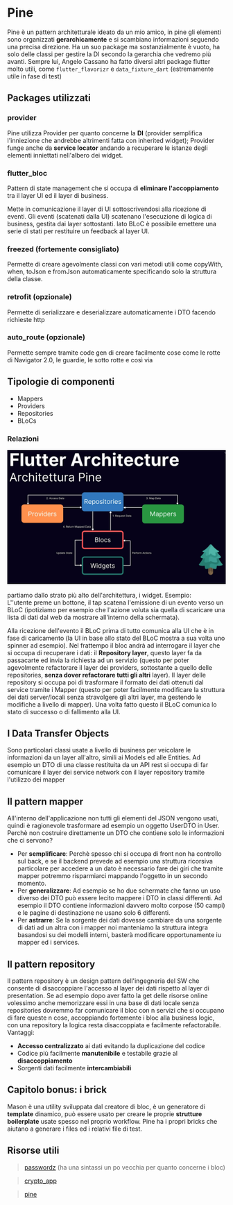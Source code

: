 # Pine

Pine è un pattern architetturale ideato da un mio amico, in pine gli elementi sono organizzati **gerarchicamente** e si scambiano informazioni seguendo una precisa direzione. Ha un suo package ma sostanzialmente è vuoto, ha solo delle classi per gestire la DI secondo la gerarchia che vedremo più avanti. Sempre lui, Angelo Cassano ha fatto diversi altri package flutter molto utili, come `flutter_flavorizr` e `data_fixture_dart` (estremamente utile in fase di test)

## Packages utilizzati

### provider

Pine utilizza Provider per quanto concerne la **DI** (provider semplifica l'inniezione che andrebbe altrimenti fatta con inherited widget); Provider funge anche da **service locator** andando a recuperare le istanze degli elementi inniettati nell'albero dei widget.

### flutter_bloc

Pattern di state management che si occupa di **eliminare l'accoppiamento** tra il layer UI ed il layer di business.

Mette in comunicazione il layer di UI sottoscrivendosi alla ricezione di eventi. Gli eventi (scatenati dalla UI) scatenano l'esecuzione di logica di business, gestita dai layer sottostanti. lato BLoC è possibile emettere una serie di stati per restituire un feedback al layer UI.

### freezed (fortemente consigliato)

Permette di creare agevolmente classi con vari metodi utili come copyWith, when, toJson e fromJson automaticamente specificando solo la struttura della classe.

### retrofit (opzionale)

Permette di serializzare e deserializzare automaticamente i DTO facendo richieste http

### auto_route (opzionale)

Permette sempre tramite code gen di creare facilmente cose come le rotte di Navigator 2.0, le guardie, le sotto rotte e così via

## Tipologie di componenti

- Mappers
- Providers
- Repositories
- BLoCs

### Relazioni

![Alt text](./pic-01.png "Flusso dei dati in pine")

partiamo dallo strato più alto dell'architettura, i widget.
Esempio:<br>
L''utente preme un bottone, il tap scatena l'emissione di un evento verso un BLoC (ipotiziamo per esempio che l'azione voluta sia quella di scaricare una lista di dati dal web da mostrare all'interno della schermata).

Alla ricezione dell'evento il BLoC prima di tutto comunica alla UI che è in fase di caricamento (la UI in base allo stato del BLoC mostra a sua volta uno spinner ad esempio). Nel frattempo il bloc andrà ad interrogare il layer che si occupa di recuperare i dati: il **Repository layer**, questo layer fa da passacarte ed invia la richiesta ad un servizio (questo per poter agevolmente refactorare il layer dei providers, sottostante a quello delle repositories, **senza dover refactorare tutti gli altri** layer). Il layer delle repository si occupa poi di trasformare il formato dei dati ottenuti dal service tramite i Mapper (questo per poter facilmente modificare la struttura dei dati server/locali senza stravolgere gli altri layer, ma gestendo le modifiche a livello di mapper). Una volta fatto questo il BLoC comunica lo stato di successo o di fallimento alla UI.

## I Data Transfer Objects

Sono particolari classi usate a livello di business per veicolare le informazioni da un layer all'altro, simili ai Models ed alle Entities. Ad esempio un DTO di una classe restituita da un API rest si occupa di far comunicare il layer dei service network con il layer repository tramite l'utilizzo dei mapper

## Il pattern mapper

All'interno dell'applicazione non tutti gli elementi del JSON vengono usati, quindi è ragionevole trasformare ad esempio un oggetto UserDTO in User.<br>
Perchè non costruire direttamente un DTO che contiene solo le informazioni che ci servono?

- Per **semplificare**: Perchè spesso chi si occupa di front non ha controllo sul back, e se il backend prevede ad esempio una struttura ricorsiva particolare per accedere a un dato è necessario fare dei giri che tramite mapper potremmo risparmiarci mappando l'oggetto in un secondo momento.
- Per **generalizzare**: Ad esempio se ho due schermate che fanno un uso diverso dei DTO può essere lecito mappere i DTO in classi differenti. Ad esempio il DTO contiene informazioni davvero molto corpose (50 campi) e le pagine di destinazione ne usano solo 6 differenti.
- Per **astrarre**: Se la sorgente dei dati dovesse cambiare da una sorgente di dati ad un altra con i mapper noi manteniamo la struttura integra basandosi su dei modelli interni, basterà modificare opportunamente iu mapper ed i services.

## Il pattern repository

Il pattern repository è un design pattern dell'ingegneria del SW che consente di disaccoppiare l'accesso al layer dei dati rispetto al layer di presentation. Se ad esempio dopo aver fatto la get delle risorse online volessimo anche memorizzare essi in una base di dati locale senza repositories dovremmo far comunicare il bloc con n servizi che si occupano di fare queste n cose, accoppiando fortemente i bloc alla business logic, con una repository la logica resta disaccoppiata e facilmente refactorabile.<br>
Vantaggi:

- **Accesso centralizzato** ai dati evitando la duplicazione del codice
- Codice più facilmente **manutenibile** e testabile grazie al **disaccoppiamento**
- Sorgenti dati facilmente **intercambiabili**

## Capitolo bonus: i brick
Mason è una utility sviluppata dal creatore di bloc, è un generatore di **template** dinamico, può essere usato per creare le proprie **strutture boilerplate** usate spesso nel proprio workflow. Pine ha i propri bricks che aiutano a generare i files ed i relativi file di test.

## Risorse utili
> [passwordz](https://github.com/Fudeo-it/flutter-workshop-pro/tree/main/passwordz) (ha una sintassi un po vecchia per quanto concerne i bloc)

> [crypto_app](https://github.com/AngeloAvv/crypto_app/tree/master)

> [pine](https://angeloavv.medium.com/pine-a-lightweight-architecture-helper-for-your-flutter-projects-1ce69ac63f74)